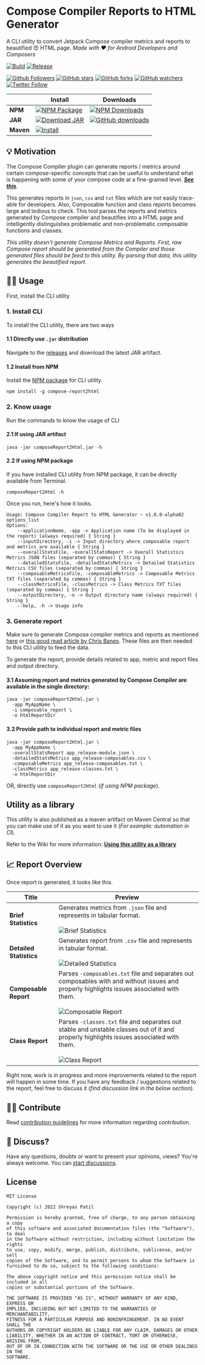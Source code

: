 # Compose Compiler Reports to HTML Generator

A CLI utility to convert Jetpack Compose compiler metrics and reports to beautified 😍 HTML page.
_Made with ❤️ for Android Developers and Composers_

[![Build](https://github.com/PatilShreyas/compose-report-to-html/actions/workflows/build.yml/badge.svg)](https://github.com/PatilShreyas/compose-report-to-html/actions/workflows/build.yml)
[![Release](https://github.com/PatilShreyas/compose-report-to-html/actions/workflows/release.yml/badge.svg)](https://github.com/PatilShreyas/compose-report-to-html/actions/workflows/release.yml)

[![Github Followers](https://img.shields.io/github/followers/PatilShreyas?label=Follow&style=social)](https://github.com/PatilShreyas)
[![GitHub stars](https://img.shields.io/github/stars/PatilShreyas/compose-report-to-html?style=social)](https://github.com/PatilShreyas/compose-report-to-html/stargazers)
[![GitHub forks](https://img.shields.io/github/forks/PatilShreyas/compose-report-to-html?style=social)](https://github.com/PatilShreyas/compose-report-to-html/network/members)
[![GitHub watchers](https://img.shields.io/github/watchers/PatilShreyas/compose-report-to-html?style=social)](https://github.com/PatilShreyas/compose-report-to-html/watchers)
[![Twitter Follow](https://img.shields.io/twitter/follow/imShreyasPatil?label=Follow&style=social)](https://twitter.com/imShreyasPatil)

|           | **Install**                                                                                                                                                                                                                                                               | **Downloads**                                                                                                                                                                                                                              |
|-----------|---------------------------------------------------------------------------------------------------------------------------------------------------------------------------------------------------------------------------------------------------------------------------|--------------------------------------------------------------------------------------------------------------------------------------------------------------------------------------------------------------------------------------------|
| **NPM**   | [![NPM Package](https://img.shields.io/npm/v/compose-report2html?label=npm&logo=npm)](https://www.npmjs.com/package/compose-report2html)                                                                                                                                  | [![NPM Downloads](https://img.shields.io/npm/dm/compose-report2html?label=Downloads&logo=npm)](https://www.npmjs.com/package/compose-report2html)                                                                                          |
| **JAR**   | [![Download JAR](https://img.shields.io/github/v/release/patilshreyas/compose-report-to-html?label=JAR&logo=java)](https://github.com/patilshreyas/compose-report-to-html/releases/latest/download/composeReport2Html.jar)                                                | [![GitHub downloads](https://img.shields.io/github/downloads/PatilShreyas/compose-report-to-html/total?label=Downloads&logo=java)](https://github.com/patilshreyas/compose-report-to-html/releases/latest/download/composeReport2Html.jar) |
| **Maven** | [![Install](https://img.shields.io/maven-central/v/dev.shreyaspatil.compose-compiler-report-generator/core?label=Maven%20Central&logo=android&style=flat-square)](https://search.maven.org/search?q=g:dev.shreyaspatil.compose-compiler-report-generator) |

## 💡 Motivation

The Compose Compiler plugin can generate reports / metrics around certain compose-specific concepts that can be useful
to understand what is happening with some of your compose code at a fine-grained level.
[_**See this**_](https://github.com/androidx/androidx/blob/androidx-main/compose/compiler/design/compiler-metrics.md).

This generates reports in `json`, `csv` and `txt` files which are not easily trace-able for developers.
Also, Composable function and class reports becomes large and tedious to check.
This tool parses the reports and metrics generated by Compose compiler and beautifies into a HTML page and intelligently
distinguishes problematic and non-problematic composable functions and classes.

_This utility doesn't generate Compose Metrics and Reports. First, raw Compose report should be generated from the
Compiler and those generated files should be feed to this utility. By parsing that data, this utility generates the
beautified report._

## 🧑‍💻 Usage

First, install the CLI utility

### 1. Install CLI

To install the CLI utility, there are two ways

#### 1.1 Directly use `.jar` distribution

Navigate to the [releases](https://github.com/PatilShreyas/compose-report-to-html/releases) and download the latest JAR
artifact.

#### 1.2 Install from NPM

Install the [NPM package](https://www.npmjs.com/package/compose-report2html) for CLI utility.

```shell
npm install -g compose-report2html
```

### 2. Know usage

Run the commands to know the usage of CLI

#### 2.1 If using JAR artifact

```shell
java -jar composeReport2Html.jar -h
```

#### 2.2 If using NPM package

If you have installed CLI utility from NPM package, it can be directly available from Terminal.

```shell
composeReport2Html -h
```

Once you run, here's how it looks.

```shell
Usage: Compose Compiler Report to HTML Generator ~ v1.0.0-alpha02 options_list
Options:
    --applicationName, -app -> Application name (To be displayed in the report) (always required) { String }
    --inputDirectory, -i -> Input directory where composable report and metrics are available { String }
    --overallStatsFile, -overallStatsReport -> Overall Statistics Metrics JSON files (separated by commas) { String }
    --detailedStatsFile, -detailedStatsMetrics -> Detailed Statistics Metrics CSV files (separated by commas) { String }
    --composableMetricsFile, -composableMetrics -> Composable Metrics TXT files (separated by commas) { String }
    --classMetricsFile, -classMetrics -> Class Metrics TXT files (separated by commas) { String }
    --outputDirectory, -o -> Output directory name (always required) { String }
    --help, -h -> Usage info
```

### 3. Generate report

Make sure to generate Compose compiler metrics and reports as
mentioned [here](https://github.com/androidx/androidx/blob/androidx-main/compose/compiler/design/compiler-metrics.md)
or [this good read article by Chris Banes](https://chris.banes.dev/composable-metrics/). These files are then needed to
this CLI utility to feed the data.

To generate the report, provide details related to app, metric and report files and output directory.

#### 3.1 Assuming report and metrics generated by Compose Compiler are available in the single directory:

```shell
java -jar composeReport2Html.jar \
  -app MyAppName \
  -i composable_report \
  -o htmlReportDir
```

#### 3.2 Provide path to individual report and metric files

```shell
java -jar composeReport2Html.jar \
  -app MyAppName \
  -overallStatsReport app_release-module.json \
  -detailedStatsMetrics app_release-composables.csv \
  -composableMetrics app_release-composables.txt \
  -classMetrics app_release-classes.txt \
  -o htmlReportDir
```

OR, directly use `composeReport2Html` (_if using NPM package_).

## Utility as a library

This utility is also published as a maven artifact on Maven Central so that you can make use of it as you want to use it
(_For example: automation in CI_).

Refer to the Wiki for more information: [**Using this utility as a library**](https://github.com/PatilShreyas/compose-report-to-html/wiki/Using-utility-as-a-library)

## 📈 Report Overview

Once report is generated, it looks like this.

| **Title**               | **Preview**                                                                                                                                                                                           |
|-------------------------|-------------------------------------------------------------------------------------------------------------------------------------------------------------------------------------------------------|
| **Brief Statistics**    | Generates metrics from `.json` file and represents in tabular format. <br><br> ![Brief Statistics](images/brief-stats.png)                                                                            |
| **Detailed Statistics** | Generates report from `.csv` file and represents in tabular format. <br><br> ![Detailed Statistics](images/detailed-stats.png)                                                                        |
| **Composable Report**   | Parses `-composables.txt` file and separates out composables with and without issues and properly highlights issues associated with them. <br><br> ![Composable Report](images/composable-report.png) |
| **Class Report**        | Parses `-classes.txt` file and separates out stable and unstable classes out of it and properly highlights issues associated with them. <br><br> ![Class Report](images/class-report.png)             |

Right now, work is in progress and more improvements related to the report
will happen in some time. If you have any feedback / suggestions related to
the report, feel free to discuss it (_find discussion link in the below section_).

## 🙋‍♂️ Contribute

Read [contribution guidelines](CONTRIBUTING.md) for more information regarding contribution.

## 💬 Discuss?

Have any questions, doubts or want to present your opinions, views? You're always welcome. You
can [start discussions](https://github.com/PatilShreyas/compose-report-to-html/discussions).

## License

```
MIT License

Copyright (c) 2022 Shreyas Patil

Permission is hereby granted, free of charge, to any person obtaining a copy
of this software and associated documentation files (the "Software"), to deal
in the Software without restriction, including without limitation the rights
to use, copy, modify, merge, publish, distribute, sublicense, and/or sell
copies of the Software, and to permit persons to whom the Software is
furnished to do so, subject to the following conditions:

The above copyright notice and this permission notice shall be included in all
copies or substantial portions of the Software.

THE SOFTWARE IS PROVIDED "AS IS", WITHOUT WARRANTY OF ANY KIND, EXPRESS OR
IMPLIED, INCLUDING BUT NOT LIMITED TO THE WARRANTIES OF MERCHANTABILITY,
FITNESS FOR A PARTICULAR PURPOSE AND NONINFRINGEMENT. IN NO EVENT SHALL THE
AUTHORS OR COPYRIGHT HOLDERS BE LIABLE FOR ANY CLAIM, DAMAGES OR OTHER
LIABILITY, WHETHER IN AN ACTION OF CONTRACT, TORT OR OTHERWISE, ARISING FROM,
OUT OF OR IN CONNECTION WITH THE SOFTWARE OR THE USE OR OTHER DEALINGS IN THE
SOFTWARE.
```
